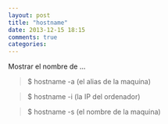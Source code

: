 ```yaml
---
layout: post
title: "hostname"
date: 2013-12-15 18:15
comments: true
categories: 
---
```

Mostrar el nombre de ...

>$ hostname -a (el alias de la maquina)

>$ hostname -i (la IP del ordenador)

>$ hostname -s (el nombre de la maquina)

